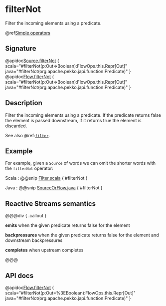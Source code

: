 # filterNot

Filter the incoming elements using a predicate.

@ref[Simple operators](../index.md#simple-operators)

## Signature

@apidoc[Source.filterNot](Source) { scala="#filterNot(p:Out=&gt;Boolean):FlowOps.this.Repr[Out]" java="#filterNot(org.apache.pekko.japi.function.Predicate)" }
@apidoc[Flow.filterNot](Flow) { scala="#filterNot(p:Out=&gt;Boolean):FlowOps.this.Repr[Out]" java="#filterNot(org.apache.pekko.japi.function.Predicate)" }


## Description

Filter the incoming elements using a predicate. If the predicate returns false the element is passed downstream, if
it returns true the element is discarded.

See also @ref:[`filter`](filter.md).

## Example

For example, given a `Source` of words we can omit the shorter words with the `filterNot` operator: 

Scala
:  @@snip [Filter.scala](/docs/src/test/scala/docs/stream/operators/sourceorflow/Filter.scala) { #filterNot }

Java
:  @@snip [SourceOrFlow.java](/docs/src/test/java/jdocs/stream/operators/SourceOrFlow.java) { #filterNot }

## Reactive Streams semantics

@@@div { .callout }

**emits** when the given predicate returns false for the element

**backpressures** when the given predicate returns false for the element and downstream backpressures

**completes** when upstream completes

@@@

## API docs

@apidoc[Flow.filterNot](Flow) { scala="#filterNot(p:Out=%3EBoolean):FlowOps.this.Repr[Out]" java="#filterNot(org.apache.pekko.japi.function.Predicate)" }
